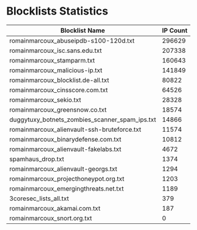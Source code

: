 # Blocklists Statistics
| Blocklist Name | IP Count |
|----|----|
| romainmarcoux_abuseipdb-s100-120d.txt | 296629 |
| romainmarcoux_isc.sans.edu.txt | 207338 |
| romainmarcoux_stamparm.txt | 160643 |
| romainmarcoux_malicious-ip.txt | 141849 |
| romainmarcoux_blocklist.de-all.txt | 80822 |
| romainmarcoux_cinsscore.com.txt | 64526 |
| romainmarcoux_sekio.txt | 28328 |
| romainmarcoux_greensnow.co.txt | 18574 |
| duggytuxy_botnets_zombies_scanner_spam_ips.txt | 14866 |
| romainmarcoux_alienvault-ssh-bruteforce.txt | 11574 |
| romainmarcoux_binarydefense.com.txt | 10812 |
| romainmarcoux_alienvault-fakelabs.txt | 4672 |
| spamhaus_drop.txt | 1374 |
| romainmarcoux_alienvault-georgs.txt | 1294 |
| romainmarcoux_projecthoneypot.org.txt | 1203 |
| romainmarcoux_emergingthreats.net.txt | 1189 |
| 3coresec_lists_all.txt | 379 |
| romainmarcoux_akamai.com.txt | 187 |
| romainmarcoux_snort.org.txt | 0 |
